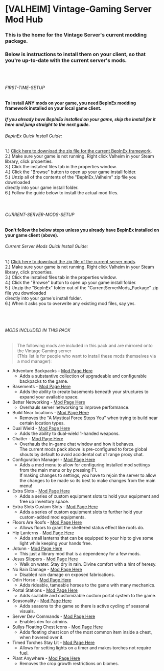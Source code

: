 # [VALHEIM] Vintage-Gaming Server Mod Hub

### This is the home for the Vintage Server's current modding package.
### Below is instructions to install them on your client, so that you're up-to-date with the current server's mods.
<br>
<br>

###### FIRST-TIME-SETUP
#### To install ANY mods on your game, you need BepInEx modding framework installed on your local game client.
#### *If you already have BepInEx installed on your game, skip the install for it here and jump straight to the next guide.* <br>
###### BepInEx Quick Install Guide:


1.) [Click here to download the zip file for the current BepInEx framework](https://github.com/A-gent/VALHEIM-VintageServer-Mod-Hub/releases/download/FirstTimeInstall/BepInEx_Valheim.zip).<br>
2.) Make sure your game is not running. Right click Valheim in your Steam library, click properties.<br>
3.) Click the installed files tab in the properties window.<br>
4.) Click the "Browse" button to open up your game install folder.<br>
5.) Unzip all of the contents of the "BepInEx_Valheim" zip file you downloaded<br>directly into your game install folder.<br>
6.) Follow the guide below to install the actual mod files.
<br>
<br>
<br>

###### CURRENT-SERVER-MODS-SETUP
#### Don't follow the below steps unless you already have BepInEx installed on your game client (above). <br>
###### Current Server Mods Quick Install Guide:


1.) [Click here to download the zip file of the current server mods](https://github.com/A-gent/VALHEIM-VintageServer-Mod-Hub/releases/download/CurrentServerModsSetup/CurrentServerMods_Package.zip).<br>
2.) Make sure your game is not running. Right click Valheim in your Steam library, click properties.<br>
3.) Click the installed files tab in the properties window.<br>
4.) Click the "Browse" button to open up your game install folder.<br>
5.) Unzip the "BepInEx" folder out of the "CurrentServerMods_Package" zip file you downloaded<br>directly into your game's install folder.<br>
6.) When it asks you to overwrite any existing mod files, say yes.
<br>
<br>
<br>
<br>

###### MODS INCLUDED IN THIS PACK
> The following mods are included in this pack and are mirrored onto the Vintage Gaming server <br>(This list is for people who want to install these mods themselves via a mod manager): <br>



- Adventure Backpacks - [Mod Page Here](https://thunderstore.io/c/valheim/p/Vapok/AdventureBackpacks/)
  - Adds a substantive collection of upgradeable and configurable backpacks to the game.
- Basements - [Mod Page Here](https://thunderstore.io/c/valheim/p/sbtoonz/Basements/)
  - Adds the ability to create basements beneath your structures to expand your available space.
- Better Networking - [Mod Page Here](https://thunderstore.io/c/valheim/p/CW_Jesse/BetterNetworking_Valheim/)
  - Overhauls server networking to improve performance.
- Build Near locations - [Mod Page Here](https://thunderstore.io/c/valheim/p/LottieVixen/Build_Near_Locations/)
  - Removes the "A Mystical Force Stops You" when trying to build near certain location types.
- Dual Wield - [Mod Page Here](https://thunderstore.io/c/valheim/p/Smoothbrain/DualWield/)
  - Adds the ability to dual-wield 1-handed weapons.
- Chatter - [Mod Page Here](https://thunderstore.io/c/valheim/p/ComfyMods/Chatter/)
  - Overhauls the in-game chat window and how it behaves.<br>The current mods pack above is pre-configured to force global shouts by default to avoid accidental out of range proxy chat.
- Configuration Manager - [Mod Page Here](https://thunderstore.io/c/valheim/p/shudnal/ConfigurationManager/)
  - Adds a mod menu to allow for configuring installed mod settings from the main menu or by pressing F1.<br>If making changes to settings, you have to rejoin the server to allow the changes to be made so its best to make changes from the main menu!
- Extra Slots - [Mod Page Here](https://thunderstore.io/c/valheim/p/shudnal/ExtraSlots/)
  - Adds a series of custom equipment slots to hold your equipment and free up inventory space.
- Extra Slots Custom Slots - [Mod Page Here](https://thunderstore.io/c/valheim/p/shudnal/ExtraSlotsCustomSlots/)
  - Adds a series of custom equipment slots to further hold your custom-added mod equipments.
- Floors Are Roofs - [Mod Page Here](https://thunderstore.io/c/valheim/p/bonesbro_repost/FloorsAreRoofs/)
  - Allows floors to grant the sheltered status effect like roofs do.
- Hip Lanterns - [Mod Page Here](https://thunderstore.io/c/valheim/p/shudnal/HipLantern/)
  - Adds small lanterns that can be equipped to your hip to give some light while keeping your hands free.
- Jotunn - [Mod Page Here](https://thunderstore.io/c/valheim/p/ValheimModding/Jotunn/)
  - This just a library mod that is a dependency for a few mods.
- Jesus Slippers - [Mod Page Here](https://thunderstore.io/c/valheim/p/bid/JesusSlippers/)
  - Walk on water. Stay dry in rain. Divine comfort with a hint of heresy.
- No Rain Damage - [Mod Page Here](https://thunderstore.io/c/valheim/p/JoelOliMclean/NoRainDamage/)
  - Disabled rain damage on exposed fabrications.
- Odin Horse - [Mod Page Here](https://thunderstore.io/c/valheim/p/OdinPlus/OdinHorse/)
  - Adds rideable, tameable horses to the game with many mechanics.
- Portal Stations - [Mod Page Here](https://thunderstore.io/c/valheim/p/RustyMods/PortalStations/)
  - Adds scalable and customizable custom portal system to the game.
- Seasonality - [Mod Page Here](https://thunderstore.io/c/valheim/p/RustyMods/Seasonality/)
  - Adds seasons to the game so there is active cycling of seasonal visuals.
- Server Dev Commands - [Mod Page Here](https://thunderstore.io/c/valheim/p/JereKuusela/Server_devcommands/)
  - Enables dev for admins.
- Sullys Floating Chest Icons - [Mod Page Here](https://thunderstore.io/c/valheim/p/SurplusTradingCo/SullysFloatingChestIcons/)
  - Adds floating chest icon of the most common item inside a chest, when hovered over it.
- Timed Torches Stay Lit - [Mod Page Here](https://thunderstore.io/c/valheim/p/TastyChickenLegs/TimedTorchesStayLit/)
  - Allows for setting lights on a timer and makes torches not require fuel.
- Plant Anywhere - [Mod Page Here](https://thunderstore.io/c/valheim/p/nDeavor/PlantAnywhere/)
  - Removes the crop growth restrictions on biomes.
